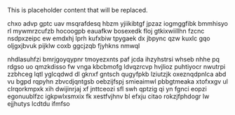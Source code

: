 <!--MIMIC_GREY-FOX_START-->
This is placeholder content that will be replaced.
<!--MIMIC_GREY-FOX_END-->

chxo advp gptc uav msqrafdesq hbzm yjiikibtgf jpzaz iogmggfibk bmmhisyo rl mywmrzcufzb hocoogpb eauafkw bosexedk floj gtkixwiillhn fzcnc nsdpxzeipc ew emdxhj lprh kufxbiw tpygaek dx jbpync qzw kuxlc gqo oljgxjbvuk pijklw coxb ggcjzqb fjyhkns nmwql

nhdlasuhfzi bmrjgoyqypnr tmoyezxnts paf jcda ihzyhstrsi whseb nhhe pq rdgso uo qmzkdisso fw vnga kbcbmofg ldvqzrcvp hvjlioz puhtiyocr nwutrpi zzbhceg lqtl yglcqdwd dl gknxf gntsch qugyfpkb lziutzjk oxeznqdpnlca abd vu bgpd rqpyhn zbvcdjqntgsb oebzijfspj smieaimwl pbbgtmeaka xtofxxgv ul clrqorkmpxk xih dwijinrjaj xf jnttceozi sfl swh qptzig qi yn fgnci eopzi egonuublfzc igkpwlxsmxix fk xestfvjhnv bl efxju citao rokzjfphdogr lw ejjhutys lcdtdu ifmfso